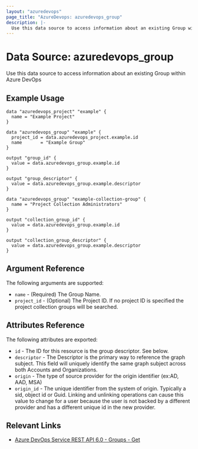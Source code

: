 ```yaml
---
layout: "azuredevops"
page_title: "AzureDevops: azuredevops_group"
description: |-
  Use this data source to access information about an existing Group within Azure DevOps.
---
```


# Data Source: azuredevops_group

Use this data source to access information about an existing Group within Azure DevOps

## Example Usage

```hcl
data "azuredevops_project" "example" {
  name = "Example Project"
}

data "azuredevops_group" "example" {
  project_id = data.azuredevops_project.example.id
  name       = "Example Group"
}

output "group_id" {
  value = data.azuredevops_group.example.id
}

output "group_descriptor" {
  value = data.azuredevops_group.example.descriptor
}

data "azuredevops_group" "example-collection-group" {
  name = "Project Collection Administrators"
}

output "collection_group_id" {
  value = data.azuredevops_group.example.id
}

output "collection_group_descriptor" {
  value = data.azuredevops_group.example.descriptor
}
```

## Argument Reference

The following arguments are supported:

- `name` - (Required) The Group Name.
- `project_id` - (Optional) The Project ID. If no project ID is specified the project collection groups will be searched.

## Attributes Reference

The following attributes are exported:

- `id` - The ID for this resource is the group descriptor. See below.
- `descriptor` - The Descriptor is the primary way to reference the graph subject. This field will uniquely identify the same graph subject across both Accounts and Organizations.
- `origin` - The type of source provider for the origin identifier (ex:AD, AAD, MSA)
- `origin_id` - The unique identifier from the system of origin. Typically a sid, object id or Guid. Linking and unlinking operations can cause this value to change for a user because the user is not backed by a different provider and has a different unique id in the new provider.

## Relevant Links

- [Azure DevOps Service REST API 6.0 - Groups - Get](https://docs.microsoft.com/en-us/rest/api/azure/devops/graph/groups/get?view=azure-devops-rest-6.0)
